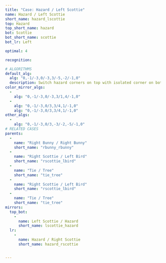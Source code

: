 ```yaml
---
title: "Case: Hazard / Left Scottie"
name: Hazard / Left Scottie
short_name: hazard_lscottie
top: Hazard
top_short_name: hazard
bot: Scottie
bot_short_name: scottie
bot_lr: Left

optimal: 4

recognition:

# ALGORITHMS
default_alg:
  alg: "0,-1/-3,0/-3,3/-5,-2/-1,0"
  description: Switch hazard corners on top with isolated corner on bottom; slice should be next to edge from tent on bottom without splitting it.
color_mirror_algs:
  -
    alg: "0,-1/-3,0/-3,3/1,4/-1,0"
  -
    alg: "0,-1/-3,0/3,3/4,1/-1,0"
    alg: "0,-1/-3,0/3,3/4,1/-1,0"
other_algs:
  -
    alg: "0,-1/-3,0/3,-3/-2,-5/-1,0"
# RELATED CASES
parents:
  -
    name: "Right Bunny / Right Bunny"
    short_name: "rbunny_rbunny"
  -
    name: "Right Scottie / Left Bird"
    short_name: "rscottie_lbird"
  -
    name: "Tie / Tree"
    short_name: "tie_tree"
  -
    name: "Right Scottie / Left Bird"
    short_name: "rscottie_lbird"
  -
    name: "Tie / Tree"
    short_name: "tie_tree"
mirrors:
  top_bot:
    -
      name: Left Scottie / Hazard
      short_name: lscottie_hazard
  lr:
    -
      name: Hazard / Right Scottie
      short_name: hazard_rscottie


---
```


